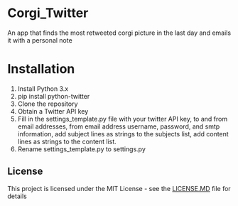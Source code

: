 # Corgi_Twitter
An app that finds the most retweeted corgi picture in the last day and emails it with a personal note

# Installation
1. Install Python 3.x
2. pip install python-twitter
3. Clone the repository
5. Obtain a Twitter API key
6. Fill in the settings_template.py file with your twitter API key, to and from email addresses,
from email address username, password, and smtp information, add subject lines as strings to the subjects list, add content lines as strings to the content list.
7. Rename settings_template.py to settings.py

## License

This project is licensed under the MIT License - see the [LICENSE.MD](LICENSE.MD) file for details
